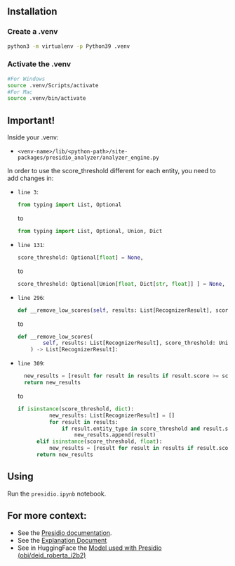 ## Installation

### Create a .venv

```bash
python3 -m virtualenv -p Python39 .venv
```

### Activate the .venv

```bash
#For Windows
source .venv/Scripts/activate
#For Mac
source .venv/bin/activate
```

## Important!

Inside your .venv:

- `<venv-name>/lib/<python-path>/site-packages/presidio_analyzer/analyzer_engine.py`

In order to use the score_threshold different for each entity, you need to add changes in:

- `line 3`:

  ```python
  from typing import List, Optional
  ```

  to

  ```python
  from typing import List, Optional, Union, Dict
  ```

- `line 131`:

  ```python
  score_threshold: Optional[float] = None,
  ```

  to

  ```python
  score_threshold: Optional[Union[float, Dict[str, float]] ] = None,
  ```

- `line 296`:

  ```python
  def __remove_low_scores(self, results: List[RecognizerResult], score_threshold: float = None) -> List[RecognizerResult]:
  ```

  to

  ```python
  def __remove_low_scores(
          self, results: List[RecognizerResult], score_threshold: Union[float, Dict[str, float]] = None
      ) -> List[RecognizerResult]:
  ```

- `line 309`:

  ```python
    new_results = [result for result in results if result.score >= score_threshold]
    return new_results
  ```

  to

  ```python
  if isinstance(score_threshold, dict):
            new_results: List[RecognizerResult] = []
            for result in results:
                if result.entity_type in score_threshold and result.score >= score_threshold[result.entity_type]:
                    new_results.append(result)
        elif isinstance(score_threshold, float):
            new_results = [result for result in results if result.score >= score_threshold]
        return new_results
  ```

## Using

Run the `presidio.ipynb` notebook.

## For more context:

- See the [Presidio documentation](https://microsoft.github.io/presidio/).
- See the [Explanation Document](https://docs.google.com/document/d/1QFF-VG1q9iyZAukwo-GnYcXIz_BW7Rl62G3rMbWru2U/edit?usp=sharing)
- See in HuggingFace the [Model used with Presidio (obi/deid_roberta_i2b2)](https://huggingface.co/obi/deid_roberta_i2b2)
